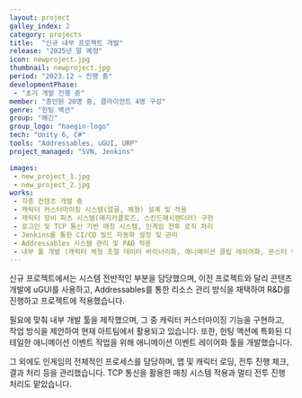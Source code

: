 ```yaml
---
layout: project
galley_index: 2
category: projects
title:  "신규 내부 프로젝트 개발"
release: "2025년 말 예정"
icon: newproject.jpg
thumbnail: newproject.jpg
period: "2023.12 ~ 진행 중"
developmentPhase:
 - "초기 개발 진행 중"
member: "총인원 20명 중, 클라이언트 4명 구성"
genre: "헌팅 액션"
group: "해긴"
group_logo: "haegin-logo"
tech: "Unity 6, C#"
tools: "Addressables, uGUI, URP"
project_managed: "SVN, Jenkins"

images:
 - new_project_1.jpg
 - new_project_2.jpg
works:
 - 각종 컨텐츠 개발 중
 - 캐릭터 커스터마이징 시스템(얼굴, 체형) 설계 및 적용
 - 캐릭터 장비 파츠 시스템(매지카클로즈, 스킨드매시랜더러) 구현
 - 로그인 및 TCP 통신 기반 매칭 시스템, 인게임 전투 로직 처리
 - Jenkins를 통한 CI/CD 빌드 자동화 설정 및 관리
 - Addressables 시스템 관리 및 PAD 적용
 - 내부 툴 개발 (캐릭터 체형 조절 데이터 바이너리화, 애니메이션 클립 레이어화, 몬스터 생성 툴 개발)
---
```


신규 프로젝트에서는 시스템 전반적인 부분을 담당했으며, 이전 프로젝트와 달리 콘텐츠 개발에 uGUI를 사용하고, Addressables를 통한 리소스 관리 방식을 채택하여 R&D를 진행하고 프로젝트에 적용했습니다.

필요에 맞춰 내부 개발 툴을 제작했으며, 그 중 캐릭터 커스터마이징 기능을 구현하고, 작업 방식을 제안하여 현재 아트팀에서 활용되고 있습니다. 또한, 헌팅 액션에 특화된 디테일한 애니메이션 이벤트 작업을 위해 애니메이션 이벤트 레이어화 툴을 개발했습니다.

그 외에도 인게임의 전체적인 프로세스를 담당하며, 맵 및 캐릭터 로딩, 전투 진행 체크, 결과 처리 등을 관리했습니다. TCP 통신을 활용한 매칭 시스템 적용과 멀티 전투 진행 처리도 맡았습니다.